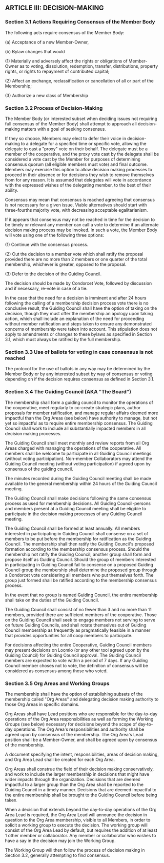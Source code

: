 ## ARTICLE III:  DECISION-MAKING

### Section 3.1  Actions Requiring Consensus of the Member Body

The following acts require consensus of the Member Body:

(a) Acceptance of a new Member-Owner,

(b) Bylaw changes that would

(1) Materially and adversely affect the rights or obligations of Member-Owner as to voting, dissolution, redemption, transfer, distributions, property rights, or rights to repayment of contributed capital;

(2) Affect an exchange, reclassification or cancellation of all or part of the Membership;

(3) Authorize a new class of Membership

### Section 3.2  Process of Decision-Making

The Member Body (or interested subset when deciding issues not requiring full consensus of the Member Body) shall attempt to approach all decision-making matters with a goal of seeking consensus.

If they so choose, Members may elect to defer their voice in decision-making to a delegate for a specified time or specific vote, allowing the delegate to cast a "proxy" vote on their behalf. The delegate must be a member of the cooperative, and the proxy vote cast by the delegate shall be considered a vote cast by the Member for purposes of determining consensus quorum (all eligible members must vote) and final outcome. Members may exercise this option to allow decision making processes to proceed in their absence or for decisions they wish to remove themselves from for any reason. It is assumed that delegates will vote in accordance with the expressed wishes of the delegating member, to the best of their ability.

Consensus may mean that consensus is reached agreeing that consensus is not necessary for a given issue. Viable alternatives should start with three-fourths majority vote, with decreasing acceptable egalitarianism.

If it appears that consensus may not be reached in time for the decision to be timely or relevant any member can call a vote to determine if an alternate decision making process may be invoked. In such a vote, the Member Body will vote using one of the following three options:

(1) Continue with the consensus process.

(2) Out the decision to a member vote which shall ratify the proposal provided there are no more than 2 members or one quarter of the total membership, whichever is greater, opposed to the proposal.

(3) Defer to the decision of the Guiding Council.

The decision should be made by Condorcet Vote, followed by discussion and if necessary, re-vote in case of a tie.

In the case that the need for a decision is imminent and after 24 hours following the calling of a membership decision process vote there is no conclusive result, the Guiding Council shall have the option of taking on the decision, though they must offer the membership an apology upon taking action, which shall include an explanation of the need for proceeding without member ratification and steps taken to ensure any demonstrated concerns of membership were taken into account. This stipulation does not apply to amendments or changes to these bylaws as specified in Section 3.1, which must always be ratified by the full membership.

### Section 3.3  Use of ballots for voting in case consensus is not reached

The protocol for the use of ballots in any way may be determined by the Member Body or by any interested subset by way of consensus or voting depending on if the decision requires consensus as defined in Section 3.1.

### Section 3.4 The Guiding Council (AKA "The Board")

The membership shall form a guiding council to monitor the operations of the cooperative, meet regularly to co-create strategic plans, author proposals for member ratification, and manage regular affairs deemed more impactful than the Org Areas (see below) have authority to manage, but not yet so impactful as to require entire membership consensus. The Guiding Council shall work to include all substantially impacted members in all decision making processes.

The Guiding Council shall meet monthly and review reports from all Org Areas charged with managing the operations of the cooperative. All members shall be welcome to participate in all Guiding Council meetings (without voting participation). Non-member Collaborators may attend the Guiding Council meeting (without voting participation) if agreed upon by consensus of the guiding council.

The minutes recorded during the Guiding Council meeting shall be made available to the general membership within 24 hours of the Guiding Council meeting.

The Guiding Council shall make decisions following the same consensus process as used for membership decisions. All Guiding Council-persons and members present at a Guiding Council meeting shall be eligible to participate in the decision making processes of any Guiding Council meeting.

The Guiding Council shall be formed at least annually. All members interested in participating in Guiding Council shall consense on a set of members to be put before the membership for ratification as the Guiding Council. The membership shall then ratify the Guiding Council's proposed formation according to the membership consensus process. Should the membership not ratify the Guiding Council, another group shall form and propose itself as Guiding Council.
Should the group of members interested in participating in Guiding Council fail to consense on a proposed Guiding Council group the membership shall determine the proposed group through a Condorcet vote considering all members who put themselves forth. The group just formed shall be ratified according to the membership consensus process.

In the event that no group is named Guiding Council, the entire membership shall take on the duties of the Guiding Council.

The Guiding Council shall consist of no fewer than 3 and no more than 11 members, provided there are sufficient members of the cooperative. Those on the Guiding Council shall seek to engage members not serving to serve on future Guiding Councils, and shall rotate themselves out of Guiding Council membership as frequently as pragmatically feasible in a manner that provides opportunities for all coop members to participate.

For decisions affecting the entire Cooperative, Guiding Council members may present decisions on Loomio (or any other tool agreed upon by the Guiding Council) for Guiding Council approval. The Guiding Council members are expected to vote within a period of 7 days. If any Guiding Council member choses not to vote, the definition of consensus will be considered as consensus among those who voted.

### Section 3.5 Org Areas and Working Groups

The membership shall have the option of establishing subsets of the membership called "Org Areas" and delegating decision making authority to those Org Areas in specific domains.

Org Areas shall have Lead positions who are responsible for the day-to-day operations of the Org Area responsibilities as well as forming the Working Groups (see below) necessary for decisions beyond the scope of day-to-day operations. The Org Area's responsibilities and authority shall be agreed upon by consensus of the membership. The Org Area's Lead position shall be a Member-Owner, and shall be agreed upon by consensus of the membership.

A document specifying the intent, responsibilities, areas of decision making, and Org Area Lead shall be created for each Org Area.

Org Areas shall construe the field of their decision making conservatively, and work to include the larger membership in decisions that might have wider impacts through the organization. Decisions that are deemed impactful to a larger group than the Org Area shall be reported to the Guiding Council in a timely manner. Decisions that are deemed impactful to the entire membership shall be brought to the Guiding Council before being taken.

When a decision that extends beyond the day-to-day operations of the Org Area Lead is required, the Org Area Lead will announce the decision in question to the Org Area membership, visible to all Members, in order to solicit a working group to execute the decision. The working group will consist of the Org Area Lead by default, but requires the addition of at least 1 other member or collaborator. Any member or collaborator who wishes to have a say in the decision may join the Working Group.

The Working Group will then follow the process of decision making in Section 3.2, generally attempting to find consensus.